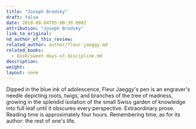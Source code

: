 ```yaml
---
title: "Joseph Brodsky"
draft: false
date: 2010-08-04T05:00:39.000Z
attribution: "Joseph Brodsky"
link_to_original:
nd_author_of_this_review:
related_author: author/fleur-jaeggy.md
related_books:
  - book/sweet-days-of-discipline.md
description:
weight:
layout: none
---
```

Dipped in the blue ink of adolescence, Fleur Jaeggy's pen is an engraver's needle depicting roots, twigs, and branches of the tree of madness, growing in the splendid isolation of the small Swiss garden of knowledge into full leaf until it obscures every perspective. Extraordinary prose. Reading time is approximately four hours. Remembering time, as for its author: the rest of one's life.

